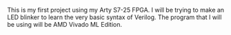 This is my first project using my Arty S7-25 FPGA.
I will be trying to make an LED blinker to learn the very basic syntax of Verilog.
The program that I will be using will be AMD Vivado ML Edition.
